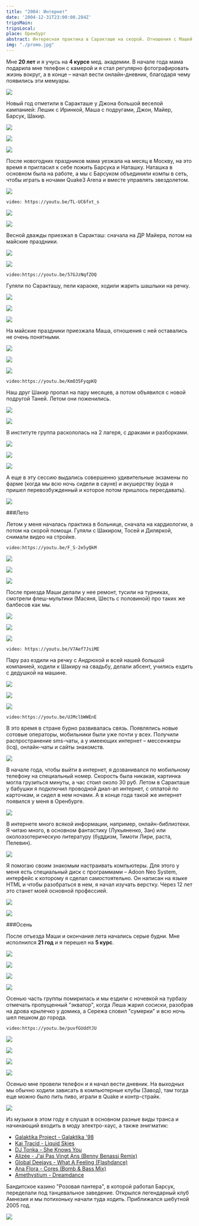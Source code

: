 ```yaml
---
title: "2004: Интернет"
date: '2004-12-31T23:00:00.284Z'
tripsMain: 
tripsLocal: 
place: Оренбург
abstract: Интересная практика в Саракташе на скорой. Отношения с Машей. Появление интернета, онлайн-дневник и цифровые фото. 
img: "./promo.jpg"
---
```


Мне **20 лет** и я учусь на **4 курсе** мед. академии. В начале года мама подарила мне телефон с камерой и я стал регулярно фотографировать жизнь вокруг, а в конце – начал вести онлайн-дневник, благодаря чему появились эти мемуары.

![](dop/Mashia_Zorina-Osobo-r.jpg)

Новый год отметили в Саракташе у Джона большой веселой кампанией: Лешик с Иринкой, Маша с подругами, Джон, Майер, Барсук, Шакир. 

![](m/2004-01-002.jpg)

![](m/2004-01-007.jpg)

![](m/2004-01-010.jpg)

После новогодних праздников мама уезжала на месяц в Москву, на это время я пригласил к себе пожить Барсука и Наташку. Наташка в основном была на работе, а мы с Барсуком объединили компы в сеть, чтобы играть в ночами Quake3 Arena и вместе управлять звездолетом.

![](m/2004-01-013.jpg)

`video: https://youtu.be/TL-UC6fxt_s`

![](m/2004-01-014.jpg)

![](m/2004-02-20040411-02.jpg)

Весной дважды приезжал в Саракташ: сначала на ДР Майера, потом на майские праздники. 

![](m/2004-02-20040419-08.jpg)

![](m/2004-02-20040419-03.jpg)

`video:https://youtu.be/57GJzNqfZOQ`

Гуляли по Саракташу, пели караоке, ходили жарить шашлыки на речку. 

![](m/2004-02-20040419-05.jpg)

![](m/2004-02-20040419-06.jpg)

![](m/2004-02-20040504-18.jpg)

На майские праздники приезжала Маша, отношения с ней оставались не очень понятными. 

![](m/2004-02-20040511-22.jpg)

![](m/2004-02-20040511-23.jpg)

![](m/2004-02-20040511-24.jpg)

`video:https://youtu.be/KmO35FyqpKQ`

Наш друг Шакир пропал на пару месяцев, а потом объявился с новой подругой Таней. Летом они поженились. 

![](dop/Shakir_Usenbaev-bochka.jpg)

![](m/2004-02-20040419-07.jpg)

В институте группа раскололась на 2 лагеря, с драками и разборками. 

![](m/2004-02-20040506-19.jpg)

![](m/2004-02-20040506-20x.jpg)

![](m/2004-02-20040422-09.jpg)

А еще в эту сессию выдались совершенно удивительные экзамены по фарме (когда мы всю ночь сидели в сауне) и акушерству (куда я пришел перевозбужденный и которое потом пришлось пересдавать). 

![](m/2004-04-14.jpg)

###Лето

Летом у меня началась практика в больнице, сначала на кардиологии, а потом на скорой помощи. Гуляли с Шакиром, Тосей и Диляркой, снимали видео на стройке. 

`video:https://youtu.be/F_S-2e5yQkM`

![](m/2004-03-02x.jpg)

![](m/2004-03-03.jpg)

![](m/2004-03-04.jpg)

После приезда Маши делали у нее ремонт, тусили на турниках, смотрели флеш-мультики (Масяня, Шесть с половиной) про таких же балбесов как мы.

![](m/2004-03-06.jpg)

![](m/2004-03-10.jpg)

![](m/2004-03-05.jpg)

`video: https://youtu.be/V7Aef7JsiME`

Пару раз ездили на речку с Андрюхой и всей нашей большой компанией, ходили к Шакиру на свадьбу, делали абсент, учились ездить с дедушкой на машине.

![](m/2004-03-07.jpg)

![](m/2004-03-20x.jpg)

![](m/2004-03-12--obr.jpg)

`video:https://youtu.be/UJMclbWWEnE`

В это время в стране бурно развивалась связь. Появлялись новые сотовые операторы, мобильники были уже почти у всех. Получили распространение sms-чаты, а у имееющих интернет – мессенжеры (icq), онлайн-чаты и сайты знакомств. 

![](dop/screen-2004.jpg)

В начале года, чтобы выйти в интернет, я дозванивался по мобильному телефону на специальный номер. Скорость была никакая, картинка могла грузиться минуты, а час стоил около 30 руб. Летом в Саракташе у бабушки я подключил проводной диал-ап интернет, с оплатой по карточкам, и сидел в нем ночами. А в конце года такой же интернет появился у меня в Оренбурге.

![](m/2004-03-09.jpg)

В интернете много всякой информации, например, онлайн-библиотеки. Я читаю много, в основном фантастику (Лукьяненко, Зан) или околоэзотерическую литературу (буддизм, Тимоти Лири, раста, Пелевин). 

![](dop/ans-2004.jpg)

Я помогаю своим знакомым настраивать компьютеры. Для этого у меня есть специальный диск с программами – Adoon Neo System, интерфейс к которому я сделал самостоятельно. Он написан на языке HTML и чтобы разобраться в нем, я начал изучать верстку. Через 12 лет это станет моей основной профессией.

![](m/2004-04-01.jpg)

![](m/2004-04-05.jpg)

###Осень

После отъезда Маши и окончания лета начались серые будни. Мне исполнился **21 год** и я перешел на **5 курс**.

![](m/2004-04-04.jpg)

![](m/2004-04-09.jpg)

![](m/2004-04-10.jpg)

![](m/2004-04-12.jpg)

Осенью часть группы помирилась и мы ездили с ночевкой на турбазу отмечать пропущенный "экватор", когда Леша жарил сосиски, разобрав на дрова крылечко у домика, а Сережа словил "сумерки" и всю ночь шел пешком до города.

`video:https://youtu.be/puvfGUddYJU`

![](m/2004-04-11.jpg)

![](m/2004-04-07.jpg)

![](m/2004-04-08.jpg)

![](m/2004-04-16.jpg)

Осенью мне провели телефон и я начал вести дневник. На выходных мы обычно ходили зависать в компьютерные клубы (Завод), там тогда еще можно было пить пиво, играли в Quake и контр-страйк. 

![](m/2004-04-17.jpg)

Из музыки в этом году я слушал в основном разные виды транса и начинающий входить в моду электро-хаус, а также энигматик:
* [Galaktika Project - Galaktika '98](https://youtu.be/KmO35FyqpKQ)
* [Kai Tracid - Liquid Skies](https://youtu.be/hMq7nru7dwY)
* [DJ Tonka - She Knows You](https://youtu.be/57GJzNqfZOQ)
* [Alizée - J'ai Pas Vingt Ans (Benny Benassi Remix)](https://youtu.be/F_S-2e5yQkM) 
* [Global Deejays - What A Feeling (Flashdance)](https://youtu.be/w2ohwM9iO6k)
* [Ana Flora - Cores (Bomb & Bass Mix)](https://youtu.be/puvfGUddYJU)
* [Amethystium - Dreamdance](https://youtu.be/UJMclbWWEnE)

Бандитское казино "Розовая пантера", в которой работал Барсук, переделали под танцевальное заведение. Открылся легендарный клуб Амнезия и мы потихоньку начали туда ходить. Приближался шебутной 2005 год.

![](m/2004-04-18.jpg)





